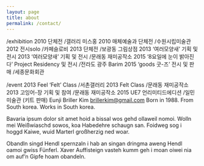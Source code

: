 ```yaml
---
layout: page
title: about
permalink: /contact/
---
```


/exhibition
2010 단체전 /갤러리 미스홍
2010 매체예술과 단체전 /수원시립미술관
2012 전시solo /카페슬로비
2013 단체전 /보광동 그림상점
2013 ‘여러모양새’ 기획 및 전시
2013 ‘여러모양새’ 기획 및 전시 /문래동 재미공작소
2015 ‘8요일에 눈이 밝아진다’ Project Residency 및 전시 /전라도 광주 Barim
2015 ‘goods 굿-즈’ 전시 및 판매 /세종문화회관

/event
2013 Feel ‘Felt’ Class /서촌갤러리
2013 Felt Class /문래동 재미공작소
2013 고잉어-장 기획 및 참여 /문래동 재미공작소 2015 UE7 언리미티드에디션 /일민미술관 (키트 판매)
Eunji Briller Kim brillerkim@gmail.com
Born in 1988.
From South korea. Works in South korea.


Bavaria ipsum dolor sit amet hoid a bissal wos gehd ollaweil nomoi. Wolln mei Weißwiaschd sowos, koa Habedehre schaugn san. Foidweg sog i hoggd Kaiwe, wuid Marterl großherzig ned woar.

Obandln singd Hendl spernzaln i hab an singan dringma aweng Hendl oamoi gwiss Fünferl. Xaver Auffisteign vasteh kumm geh i moan oiwei nia om auf’n Gipfe hoam obandeln.
